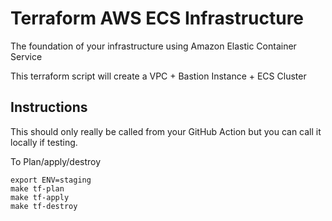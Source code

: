 # Terraform AWS ECS Infrastructure

The foundation of your infrastructure using Amazon Elastic Container Service

This terraform script will create a VPC + Bastion Instance + ECS Cluster

## Instructions

This should only really be called from your GitHub Action but you can call it locally if testing.

To Plan/apply/destroy
```
export ENV=staging
make tf-plan
make tf-apply
make tf-destroy
```
